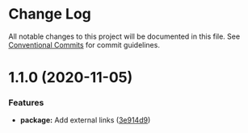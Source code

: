 # Change Log

All notable changes to this project will be documented in this file.
See [Conventional Commits](https://conventionalcommits.org) for commit guidelines.

# 1.1.0 (2020-11-05)

### Features

- **package:** Add external links ([3e914d9](https://github.com/greyskullrocks/eleventy-plugins/commit/3e914d9e31facbb0ff8af1d496423e3e464c9745))
